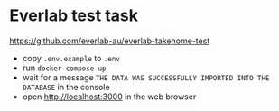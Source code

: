 # Everlab test task

https://github.com/everlab-au/everlab-takehome-test

+ copy `.env.example` to `.env`
+ run `docker-compose up`
+ wait for a message `THE DATA WAS SUCCESSFULLY IMPORTED INTO THE DATABASE` in the console
+ open [http://localhost:3000](http://localhost:3000) in the web browser
